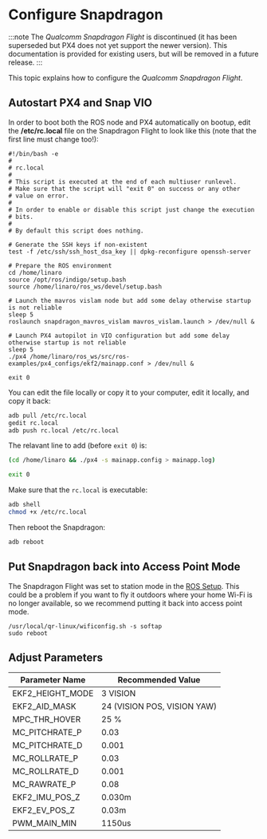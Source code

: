 # Configure Snapdragon

:::note
The *Qualcomm Snapdragon Flight* is discontinued (it has been superseded but PX4 does not yet support the newer version). This documentation is provided for existing users, but will be removed in a future release.
:::

This topic explains how to configure the *Qualcomm Snapdragon Flight*.

## Autostart PX4 and Snap VIO

In order to boot both the ROS node and PX4 automatically on bootup, edit the **/etc/rc.local** file on the Snapdragon Flight to look like this (note that the first line must change too!):

    #!/bin/bash -e
    #
    # rc.local
    #
    # This script is executed at the end of each multiuser runlevel.
    # Make sure that the script will "exit 0" on success or any other
    # value on error.
    #
    # In order to enable or disable this script just change the execution
    # bits.
    #
    # By default this script does nothing.
    
    # Generate the SSH keys if non-existent
    test -f /etc/ssh/ssh_host_dsa_key || dpkg-reconfigure openssh-server
    
    # Prepare the ROS environment
    cd /home/linaro
    source /opt/ros/indigo/setup.bash
    source /home/linaro/ros_ws/devel/setup.bash
    
    # Launch the mavros vislam node but add some delay otherwise startup is not reliable
    sleep 5
    roslaunch snapdragon_mavros_vislam mavros_vislam.launch > /dev/null &
    
    # Launch PX4 autopilot in VIO configuration but add some delay otherwise startup is not reliable
    sleep 5
    ./px4 /home/linaro/ros_ws/src/ros-examples/px4_configs/ekf2/mainapp.conf > /dev/null &
    
    exit 0
    

You can edit the file locally or copy it to your computer, edit it locally, and copy it back:

```sh
adb pull /etc/rc.local
gedit rc.local
adb push rc.local /etc/rc.local
```

The relavant line to add (before `exit 0`) is:

```sh
(cd /home/linaro && ./px4 -s mainapp.config > mainapp.log)

exit 0
```

Make sure that the `rc.local` is executable:

```sh
adb shell
chmod +x /etc/rc.local
```

Then reboot the Snapdragon:

```sh
adb reboot
```

## Put Snapdragon back into Access Point Mode

The Snapdragon Flight was set to station mode in the [ROS Setup](snapdragon_flight_software_installation.md#install-ros). This could be a problem if you want to fly it outdoors where your home Wi-Fi is no longer available, so we recommend putting it back into access point mode.

    /usr/local/qr-linux/wificonfig.sh -s softap
    sudo reboot
    

## Adjust Parameters

| Parameter Name     | Recommended Value           |
| ------------------ | --------------------------- |
| EKF2_HEIGHT_MODE | 3 VISION                    |
| EKF2_AID_MASK    | 24 (VISION POS, VISION YAW) |
| MPC_THR_HOVER    | 25 %                        |
| MC_PITCHRATE_P   | 0.03                        |
| MC_PITCHRATE_D   | 0.001                       |
| MC_ROLLRATE_P    | 0.03                        |
| MC_ROLLRATE_D    | 0.001                       |
| MC_RAWRATE_P     | 0.08                        |
| EKF2_IMU_POS_Z   | 0.030m                      |
| EKF2_EV_POS_Z    | 0.03m                       |
| PWM_MAIN_MIN     | 1150us                      |